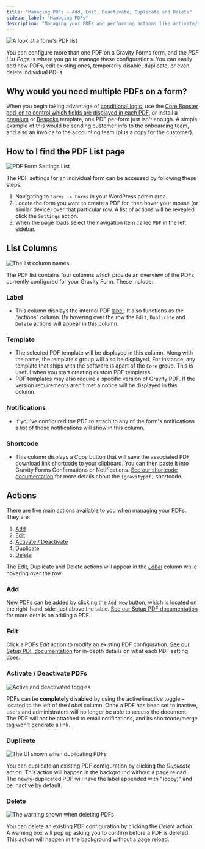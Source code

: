 ```yaml
---
title: "Managing PDFs – Add, Edit, Deactivate, Duplicate and Delete"
sidebar_label: "Managing PDFs"
description: "Managing your PDFs and performing actions like activate/deactivate, duplicate and deleting is a breeze – and it all can be done without a page reload!"
---
```


![A look at a form's PDF list](https://resources.gravitypdf.com/uploads/2022/03/v6.2-Managing-PDFs-List.png) 

You can configure more than one PDF on a Gravity Forms form, and the _PDF List Page_ is where you go to manage these configurations. You can easily add new PDFs, edit existing ones, temporarily disable, duplicate, or even delete individual PDFs. 

## Why would you need multiple PDFs on a form?

When you begin taking advantage of [conditional logic](setup-pdf.md#conditional-logic), use the [Core Booster add-on to control which fields are displayed in each PDF](../extensions/core-booster-add-on.md#customise-fields), or install a [premium](https://gravitypdf.com/store/#templates) or [Bespoke](https://gravitypdf.com/bespoke/) template, one PDF per form just isn't enough. A simple example of this would be sending customer info to the onboarding team, and also an invoice to the accounting team (plus a copy for the customer).

## How to I find the PDF List page

![PDF Form Settings List](https://resources.gravitypdf.com/uploads/2022/03/v6.2-GPDF-Settings-Page.png)

The PDF settings for an individual form can be accessed by following these steps:

1. Navigating to `Forms -> Forms` in your WordPress admin area.
1. Locate the form you want to create a PDF for, then hover your mouse (or similar device) over that particular row. A list of actions will be revealed; click the `Settings` action.
1. When the page loads select the navigation item called `PDF` in the left sidebar.

## List Columns 

![The list column names](https://resources.gravitypdf.com/uploads/2022/03/v6.2-PDF-List-Columns.png) 

The PDF list contains four columns which provide an overview of the PDFs currently configured for your Gravity Form. These include:

### Label
* This column displays the internal PDF [label](setup-pdf.md#label). It also functions as the "actions" column. By hovering over the row the `Edit`, `Duplicate` and `Delete` actions will appear in this column.

### Template 
* The selected PDF template will be displayed in this column. Along with the name, the template's group will also be displayed. For instance, any template that ships with the software is apart of the `Core` group. This is useful when you start creating custom PDF templates.
* PDF templates may also require a specific version of Gravity PDF. If the version requirements aren't met a notice will be displayed in this column.

### Notifications
* If you've configured the PDF to attach to any of the form's notifications a list of those notifications will show in this column.

### Shortcode
* This column displays a _Copy_ button that will save the associated PDF download link shortcode to your clipboard. You can then paste it into Gravity Forms Confirmations or Notifications. [See our shortcode documentation](shortcodes-and-mergetags.md) for more details about the `[gravitypdf]` shortcode.

## Actions 

There are five main actions available to you when managing your PDFs. They are:

1.  [Add](#add)
2.  [Edit](#edit)
3.  [Activate / Deactivate](#activate--deactivate-pdfs)
4.  [Duplicate](#duplicate)
5.  [Delete](#delete)

The Edit, Duplicate and Delete actions will appear in the [*Label*](#label) column while hovering over the row.

### Add 

New PDFs can be added by clicking the `Add New` button, which is located on the right-hand-side, just above the table. [See our Setup PDF documentation](setup-pdf.md) for more details on adding a PDF.

### Edit 

Click a PDFs *Edit* action to modify an existing PDF configuration. [See our Setup PDF documentation](setup-pdf.md) for  in-depth details on what each PDF setting does.

### Activate / Deactivate PDFs 

![Active and deactivated toggles](https://resources.gravitypdf.com/uploads/2022/03/v6.2-Activate-Deactivate-PDF.png) 

PDFs can be **completely disabled** by using the active/inactive toggle – located to the left of the _Label_ column. Once a PDF has been set to inactive, users and administrators will no longer be able to access the document. The PDF will not be attached to email notifications, and its shortcode/merge tag won't generate a link.

### Duplicate 

![The UI shown when duplicating PDFs](https://resources.gravitypdf.com/uploads/2022/03/PDF-Settings-Duplicate-PDF.png) 

You can duplicate an existing PDF configuration by clicking the *Duplicate* action. This action will happen in the background without a page reload. The newly-duplicated PDF will have the label appended with "(copy)" and be inactive by default.

### Delete 

![The warning shown when deleting PDFs](https://resources.gravitypdf.com/uploads/2021/08/v6-PDF-Delete.png) 

You can delete an existing PDF configuration by clicking the *Delete* action. A warning box will pop up asking you to confirm before a PDF is deleted. This action will happen in the background without a page reload.
